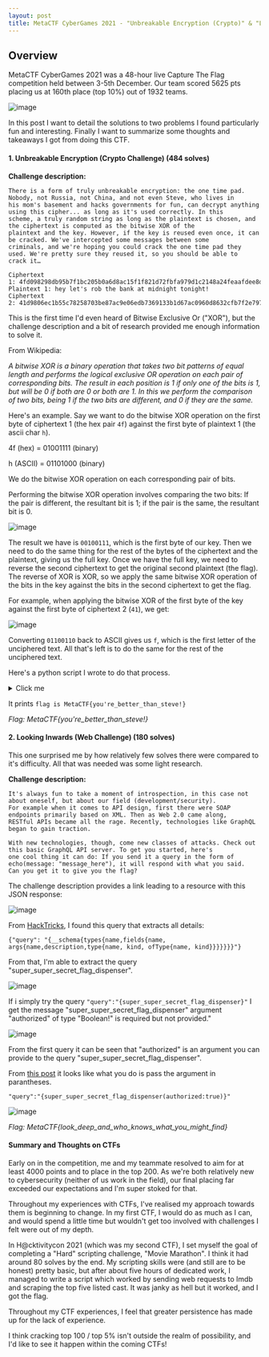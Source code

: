 ```yaml
---
layout: post
title: MetaCTF CyberGames 2021 - "Unbreakable Encryption (Crypto)" & "Looking Inwards (Web) Challenge Write-ups"
---
```


<h2>Overview</h2>

MetaCTF CyberGames 2021 was a 48-hour live Capture The Flag competition held between 3-5th December. Our team scored 5625 pts placing us at 160th place (top 10%) out of 1932 teams.

![image](https://user-images.githubusercontent.com/44827973/144810240-b34e0fe3-3c95-4f91-b142-a3a0749e9770.png)

In this post I want to detail the solutions to two problems I found particularly fun and interesting. Finally I want to summarize some thoughts and takeaways I got from doing this CTF.

<!--more-->

<h4>1. Unbreakable Encryption (Crypto Challenge) (484 solves)</h4>

<strong>Challenge description:</strong>
```
There is a form of truly unbreakable encryption: the one time pad. Nobody, not Russia, not China, and not even Steve, who lives in
his mom's basement and hacks governments for fun, can decrypt anything using this cipher... as long as it's used correctly. In this
scheme, a truly random string as long as the plaintext is chosen, and the ciphertext is computed as the bitwise XOR of the
plaintext and the key. However, if the key is reused even once, it can be cracked. We've intercepted some messages between some
criminals, and we're hoping you could crack the one time pad they used. We're pretty sure they reused it, so you should be able to
crack it…

Ciphertext 1: 4fd098298db95b7f1bc205b0a6d8ac15f1f821d72fbfa979d1c2148a24feaafdee8d3108e8ce29c3ce1291
Plaintext 1: hey let's rob the bank at midnight tonight!
Ciphertext 2: 41d9806ec1b55c78258703be87ac9e06edb7369133b1d67ac0960d8632cfb7f2e7974e0ff3c536c1871b
```

This is the first time I'd even heard of Bitwise Exclusive Or ("XOR"), but the challenge description and a bit of research provided me enough information to solve it.

From Wikipedia:

*A bitwise XOR is a binary operation that takes two bit patterns of equal length and performs the logical exclusive OR
operation on each pair of corresponding bits.
The result in each position is 1 if only one of the bits is 1, but will be 0 if both are 0 or both are 1.
In this we perform the comparison of two bits, being 1 if the two bits are different, and 0 if they are the same.*

Here's an example. Say we want to do the bitwise XOR operation on the first byte of ciphertext 1 (the hex pair `4f`) against the first byte of plaintext 1 (the ascii char `h`).

4f (hex) = 01001111 (binary)

h (ASCII) = 01101000 (binary)

We do the bitwise XOR operation on each corresponding pair of bits.

Performing the bitwise XOR operation involves comparing the two bits: If the pair is different, the resultant bit is 1; if the pair is the same, the resultant bit is 0.

![image](https://user-images.githubusercontent.com/44827973/145190352-a0f4537a-773b-4727-924d-e1b70d6b4dca.png)

The result we have is `00100111`, which is the first byte of our key.
Then we need to do the same thing for the rest of the bytes of the ciphertext and the plaintext, giving us the full key.
Once we have the full key, we need to reverse the second ciphertext to get the original second plaintext (the flag). The reverse of XOR is XOR, so we apply the same bitwise XOR operation of the bits in the key against the bits in the second ciphertext to get the flag.

For example, when applying the bitwise XOR of the first byte of the key against the first byte of ciphertext 2 (`41`), we get:

![image](https://user-images.githubusercontent.com/44827973/145190567-cced4eef-0873-43d2-a885-88316ffdcb67.png)

Converting `01100110` back to ASCII gives us `f`, which is the first letter of the unciphered text. All that's left is to do the same for the rest of the unciphered text.

Here's a python script I wrote to do that process.

<details>
  <summary>Click me</summary>
  
```python3
#!/usr/bin/env python3
import math
import re

'''
Steps:

The given ciphertext is in hex, and the plaintext is in ascii obviously.

1. convert the ciphertext to decimals
2. convert the plaintext chars to decimals
3. do bitwise exclusive OR operation to find the characters making up the key
4. use the key to perform another exclusive OR operation against the second ciphertext (XOR is reversible) to get the flag

'''

# 1. convert the ciphertext to decimal list

s = "4fd098298db95b7f1bc205b0a6d8ac15f1f821d72fbfa979d1c2148a24feaafdee8d3108e8ce29c3ce1291"

# first separate the ciphertext to individual hex characters
hex_chars = re.findall('..',s)

cipher_dec = []

# then convert the hex characters to decimals, stored in cipher_dec
for i in range(len(hex_chars)):
	cipher_dec.append(int(hex_chars[i],16))

# 2. convert the plaintext to decimal list

string = "hey let's rob the bank at midnight tonight!"

plaintext_dec = []

for i in string:
	plaintext_dec.append(ord(i))

# 3. do bitwise exclusive OR operation to find the characters making up the key

key = []

# the bin(cipher_dec[i] ^ plaintext_dec[i]) function returns binary characters. We need to change back to decimal
for i in range(0,43):

	key.append(bin(cipher_dec[i] ^ plaintext_dec[i]))

# changing back to decimal. Then we have the key
key_dec = []

for i in key:
	key_dec.append(int(i,2))

# 4. use the key to perform another exclusive OR operation against the second ciphertext (XOR is reversible) to get the flag

# the second ciphertext which we are trying to decrypt
s2 = "41d9806ec1b55c78258703be87ac9e06edb7369133b1d67ac0960d8632cfb7f2e7974e0ff3c536c1871b"

# again split into hex characters
hex_chars2 = re.findall('..',s2)

#convert from hex to decimal
cipher_dec2 = []

for i in range(len(hex_chars2)):
	cipher_dec2.append(int(hex_chars2[i],16))

# do bitwise XOR for each character in the key with each character in the second ciphertext
unciphered = []

for i in range(0,42):
	unciphered.append(bin(key_dec[i] ^ cipher_dec2[i]))

text = []

# (chr(int(i,2))) converts binary > decimal > ascii chars
for i in unciphered:
	text.append(chr(int(i,2)))

flag = "".join(text)

print(flag)

  ```
</details>

It prints `flag is MetaCTF{you're_better_than_steve!}`

*Flag: MetaCTF{you're_better_than_steve!}*

<h4>2. Looking Inwards (Web Challenge) (180 solves)</h4>

This one surprised me by how relatively few solves there were compared to it's difficulty. All that was needed was some light research.

<strong>Challenge description:</strong>
```
It's always fun to take a moment of introspection, in this case not about oneself, but about our field (development/security).
For example when it comes to API design, first there were SOAP endpoints primarily based on XML. Then as Web 2.0 came along,
RESTful APIs became all the rage. Recently, technologies like GraphQL began to gain traction.

With new technologies, though, come new classes of attacks. Check out this basic GraphQL API server. To get you started, here's
one cool thing it can do: If you send it a query in the form of echo(message: "message_here"), it will respond with what you said.
Can you get it to give you the flag?
```

The challenge description provides a link leading to a resource with this JSON response:

![image](https://user-images.githubusercontent.com/44827973/144930798-e953cf6d-c4b1-43e2-b868-6a2d3e56f85b.png)

From [HackTricks](https://book.hacktricks.xyz/pentesting/pentesting-web/graphql#query-__schema-types-name-fields-name), I found this query that extracts all details:

`{"query": "{__schema{types{name,fields{name, args{name,description,type{name, kind, ofType{name, kind}}}}}}}"}`

From that, I'm able to extract the query "super_super_secret_flag_dispenser".

![image](https://user-images.githubusercontent.com/44827973/144931279-0b215670-57b8-485c-9ebb-741cf389a0b4.png)

If i simply try the query `"query":"{super_super_secret_flag_dispenser}"` I get the message "super_super_secret_flag_dispenser\" argument \"authorized\" of type \"Boolean!\" is required but not provided."

![image](https://user-images.githubusercontent.com/44827973/144931367-60b64f4a-743e-48fd-8c62-b77c43dccb2d.png)

From the first query it can be seen that "authorized" is an argument you can provide to the query "super_super_secret_flag_dispenser".

From [this post](https://stackoverflow.com/questions/69465830/graphql-query-error-message-argument-is-required-but-it-was-not-provided) it looks like what you do is pass the argument in parantheses.

`"query":"{super_super_secret_flag_dispenser(authorized:true)}"`

![image](https://user-images.githubusercontent.com/44827973/144931470-48889455-89d5-43fe-9906-3821e2f3fadd.png)

*Flag: MetaCTF{look_deep_and_who_knows_what_you_might_find}*

<h4>Summary and Thoughts on CTFs</h4>

Early on in the competition, me and my teammate resolved to aim for at least 4000 points and to place in the top 200.
As we're both relatively new to cybersecurity (neither of us work in the field), our final placing far exceeded our expectations and I'm super stoked for that.

Throughout my experiences with CTFs, I've realised my approach towards them is beginning to change. In my first CTF, I would do as much as I can, and would spend a little time but wouldn't get too involved with challenges I felt were out of my depth.

In H@cktivitycon 2021 (which was my second CTF), I set myself the goal of completing a "Hard" scripting challenge, "Movie Marathon". I think it had around 80 solves by the end. My scripting skills were (and still are to be honest) pretty basic, but after about five hours of dedicated work, I managed to write a script which worked by sending web requests to Imdb and scraping the top five listed cast. It was janky as hell but it worked, and I got the flag.

Throughout my CTF experiences, I feel that greater persistence has made up for the lack of experience.

I think cracking top 100 / top 5% isn't outside the realm of possibility, and I'd like to see it happen within the coming CTFs!
